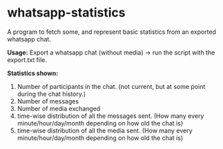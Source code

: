 # whatsapp-statistics
A program to fetch some, and represent basic statistics from an exported whatsapp chat.

<b>Usage:</b>
Export a whatsapp chat (without media) -> run the script with the export.txt file.

<b>Statistics shown:</b>
1. Number of participants in the chat. (not current, but at some point during the chat history.)
2. Number of messages
3. Number of media exchanged
4. time-wise distribution of all the messages sent. (How many every minute/hour/day/month depending on how old the chat is)
5. time-wise distribution of all the media sent. (How many every minute/hour/day/month depending on how old the chat is)


